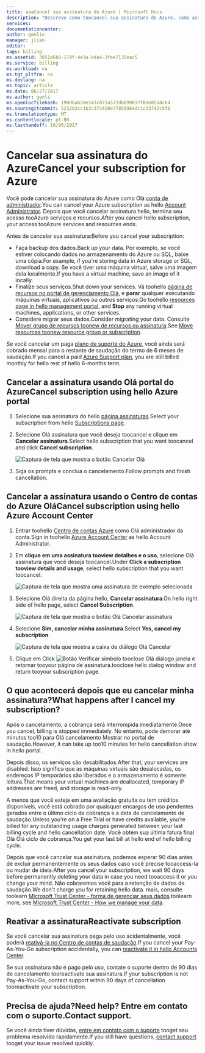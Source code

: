 ```yaml
---
title: aaaCancel sua assinatura do Azure | Microsoft Docs
description: "Descreve como toocancel sua assinatura do Azure, como assinatura de avaliação gratuita de saudação"
services: 
documentationcenter: 
author: genlin
manager: jlian
editor: 
tags: billing
ms.assetid: 3051d6b0-179f-4e3a-bda4-3fee7135eac5
ms.service: billing
ms.workload: na
ms.tgt_pltfrm: na
ms.devlang: na
ms.topic: article
ms.date: 06/27/2017
ms.author: genli
ms.openlocfilehash: 198d6ab3de143c071a572db899037f8de85a8cb4
ms.sourcegitcommit: 523283cc1b3c37c428e77850964dc1c33742c5f0
ms.translationtype: MT
ms.contentlocale: pt-BR
ms.lasthandoff: 10/06/2017
---
```

# <a name="cancel-your-subscription-for-azure"></a><span data-ttu-id="fc57a-103">Cancelar sua assinatura do Azure</span><span class="sxs-lookup"><span data-stu-id="fc57a-103">Cancel your subscription for Azure</span></span>

<span data-ttu-id="fc57a-104">Você pode cancelar sua assinatura do Azure como Olá [conta de administrador](billing-subscription-transfer.md#whoisaa).</span><span class="sxs-lookup"><span data-stu-id="fc57a-104">You can cancel your Azure subscription as hello [Account Administrator](billing-subscription-transfer.md#whoisaa).</span></span> <span data-ttu-id="fc57a-105">Depois que você cancelar assinatura hello, termina seu acesso tooAzure serviços e recursos.</span><span class="sxs-lookup"><span data-stu-id="fc57a-105">After you cancel hello subscription, your access tooAzure services and resources ends.</span></span>

<span data-ttu-id="fc57a-106">Antes de cancelar sua assinatura:</span><span class="sxs-lookup"><span data-stu-id="fc57a-106">Before you cancel your subscription:</span></span>

* <span data-ttu-id="fc57a-107">Faça backup dos dados.</span><span class="sxs-lookup"><span data-stu-id="fc57a-107">Back up your data.</span></span> <span data-ttu-id="fc57a-108">Por exemplo, se você estiver colocando dados no armazenamento do Azure ou SQL, baixe uma cópia.</span><span class="sxs-lookup"><span data-stu-id="fc57a-108">For example, if you're storing data in Azure storage or SQL, download a copy.</span></span> <span data-ttu-id="fc57a-109">Se você tiver uma máquina virtual, salve uma imagem dela localmente.</span><span class="sxs-lookup"><span data-stu-id="fc57a-109">If you have a virtual machine, save an image of it locally.</span></span>
* <span data-ttu-id="fc57a-110">Finalize seus serviços.</span><span class="sxs-lookup"><span data-stu-id="fc57a-110">Shut down your services.</span></span> <span data-ttu-id="fc57a-111">Vá toohello [página de recursos no portal de gerenciamento Olá](https://ms.portal.azure.com/?flight=1#blade/HubsExtension/Resources/resourceType/Microsoft.Resources%2Fresources), e **parar** qualquer executando máquinas virtuais, aplicativos ou outros serviços.</span><span class="sxs-lookup"><span data-stu-id="fc57a-111">Go toohello [resources page in hello management portal](https://ms.portal.azure.com/?flight=1#blade/HubsExtension/Resources/resourceType/Microsoft.Resources%2Fresources), and **Stop** any running virtual machines, applications, or other services.</span></span>
* <span data-ttu-id="fc57a-112">Considere migrar seus dados.</span><span class="sxs-lookup"><span data-stu-id="fc57a-112">Consider migrating your data.</span></span> <span data-ttu-id="fc57a-113">Consulte [Mover grupo de recursos toonew de recursos ou assinatura](../azure-resource-manager/resource-group-move-resources.md).</span><span class="sxs-lookup"><span data-stu-id="fc57a-113">See [Move resources toonew resource group or subscription](../azure-resource-manager/resource-group-move-resources.md).</span></span>

<span data-ttu-id="fc57a-114">Se você cancelar um paga [plano de suporte do Azure](https://azure.microsoft.com/support/plans/), você ainda será cobrado mensal para o restante de saudação do termo de 6 meses de saudação.</span><span class="sxs-lookup"><span data-stu-id="fc57a-114">If you cancel a paid [Azure Support plan](https://azure.microsoft.com/support/plans/), you are still billed monthly for hello rest of hello 6-months term.</span></span>

## <a name="cancel-subscription-using-hello-azure-portal"></a><span data-ttu-id="fc57a-115">Cancelar a assinatura usando Olá portal do Azure</span><span class="sxs-lookup"><span data-stu-id="fc57a-115">Cancel subscription using hello Azure portal</span></span>

1. <span data-ttu-id="fc57a-116">Selecione sua assinatura do hello [página assinaturas](https://portal.azure.com/#blade/Microsoft_Azure_Billing/SubscriptionsBlade).</span><span class="sxs-lookup"><span data-stu-id="fc57a-116">Select your subscription from hello [Subscriptions page](https://portal.azure.com/#blade/Microsoft_Azure_Billing/SubscriptionsBlade).</span></span>

1. <span data-ttu-id="fc57a-117">Selecione Olá assinatura que você deseja toocancel e clique em **Cancelar assinatura**.</span><span class="sxs-lookup"><span data-stu-id="fc57a-117">Select hello subscription that you want toocancel and click **Cancel subscription**.</span></span>

    ![Captura de tela que mostra o botão Cancelar Olá](./media/billing-how-to-cancel-azure-subscription/cancel_ibiza.png)

1. <span data-ttu-id="fc57a-119">Siga os prompts e conclua o cancelamento.</span><span class="sxs-lookup"><span data-stu-id="fc57a-119">Follow prompts and finish cancellation.</span></span>

## <a name="cancel-subscription-using-hello-azure-account-center"></a><span data-ttu-id="fc57a-120">Cancelar a assinatura usando o Centro de contas do Azure Olá</span><span class="sxs-lookup"><span data-stu-id="fc57a-120">Cancel subscription using hello Azure Account Center</span></span>

1. <span data-ttu-id="fc57a-121">Entrar toohello [Centro de contas Azure](https://account.windowsazure.com/subscriptions) como Olá administrador da conta.</span><span class="sxs-lookup"><span data-stu-id="fc57a-121">Sign in toohello [Azure Account Center](https://account.windowsazure.com/subscriptions) as hello Account Administrator.</span></span>

1. <span data-ttu-id="fc57a-122">Em **clique em uma assinatura tooview detalhes e o uso**, selecione Olá assinatura que você deseja toocancel.</span><span class="sxs-lookup"><span data-stu-id="fc57a-122">Under **Click a subscription tooview details and usage**, select hello subscription that you want toocancel.</span></span>

    ![Captura de tela que mostra uma assinatura de exemplo selecionada](./media/billing-how-to-cancel-azure-subscription/Selectsub.png)

1. <span data-ttu-id="fc57a-124">Selecione Olá direita da página hello, **Cancelar assinatura**.</span><span class="sxs-lookup"><span data-stu-id="fc57a-124">On hello right side of hello page, select **Cancel Subscription**.</span></span>

    ![Captura de tela que mostra o botão Olá Cancelar assinatura](./media/billing-how-to-cancel-azure-subscription/cancelsub.png)

1. <span data-ttu-id="fc57a-126">Selecione **Sim, cancelar minha assinatura**.</span><span class="sxs-lookup"><span data-stu-id="fc57a-126">Select **Yes, cancel my subscription**.</span></span>

    ![Captura de tela que mostra a caixa de diálogo Olá Cancelar](./media/billing-how-to-cancel-azure-subscription/cancelbox.png)

1. <span data-ttu-id="fc57a-128">Clique em </span><span class="sxs-lookup"><span data-stu-id="fc57a-128">Click</span></span> ![Botão Verificar símbolo](./media/billing-how-to-cancel-azure-subscription/checkbutton.png) <span data-ttu-id="fc57a-130">tooclose Olá diálogo janela e retornar tooyour página de assinatura.</span><span class="sxs-lookup"><span data-stu-id="fc57a-130">tooclose hello dialog window and return tooyour subscription page.</span></span>

## <a name="what-happens-after-i-cancel-my-subscription"></a><span data-ttu-id="fc57a-131">O que acontecerá depois que eu cancelar minha assinatura?</span><span class="sxs-lookup"><span data-stu-id="fc57a-131">What happens after I cancel my subscription?</span></span>

<span data-ttu-id="fc57a-132">Após o cancelamento, a cobrança será interrompida imediatamente.</span><span class="sxs-lookup"><span data-stu-id="fc57a-132">Once you cancel, billing is stopped immediately.</span></span> <span data-ttu-id="fc57a-133">No entanto, pode demorar até minutos too10 para Olá cancelamento Mostrar no portal de saudação.</span><span class="sxs-lookup"><span data-stu-id="fc57a-133">However, it can take up too10 minutes for hello cancellation show in hello portal.</span></span>

<span data-ttu-id="fc57a-134">Depois disso, os serviços são desabilitados.</span><span class="sxs-lookup"><span data-stu-id="fc57a-134">After that, your services are disabled.</span></span> <span data-ttu-id="fc57a-135">Isso significa que as máquinas virtuais são desalocadas, os endereços IP temporários são liberados e o armazenamento é somente leitura.</span><span class="sxs-lookup"><span data-stu-id="fc57a-135">That means your virtual machines are deallocated, temporary IP addresses are freed, and storage is read-only.</span></span>

<span data-ttu-id="fc57a-136">A menos que você esteja em uma avaliação gratuita ou tem créditos disponíveis, você está cobrado por quaisquer encargos de uso pendentes gerados entre o último ciclo de cobrança e a data de cancelamento de saudação.</span><span class="sxs-lookup"><span data-stu-id="fc57a-136">Unless you’re on a Free Trial or have credits available, you’re billed for any outstanding usage charges generated between your last billing cycle and hello cancellation date.</span></span> <span data-ttu-id="fc57a-137">Você obtém sua última fatura final Olá Olá ciclo de cobrança.</span><span class="sxs-lookup"><span data-stu-id="fc57a-137">You get your last bill at hello end of hello billing cycle.</span></span>

<span data-ttu-id="fc57a-138">Depois que você cancelar sua assinatura, podemos esperar 90 dias antes de excluir permanentemente os seus dados caso você precise tooaccess-la ou mudar de ideia.</span><span class="sxs-lookup"><span data-stu-id="fc57a-138">After you cancel your subscription, we wait 90 days before permanently deleting your data in case you need tooaccess it or you change your mind.</span></span> <span data-ttu-id="fc57a-139">Não cobraremos você para a retenção de dados de saudação.</span><span class="sxs-lookup"><span data-stu-id="fc57a-139">We don't charge you for retaining hello data.</span></span> <span data-ttu-id="fc57a-140">mais, consulte toolearn [Microsoft Trust Center - forma de gerenciar seus dados](https://go.microsoft.com/fwLink/p/?LinkID=822930&clcid=0x409).</span><span class="sxs-lookup"><span data-stu-id="fc57a-140">toolearn more, see [Microsoft Trust Center - How we manage your data](https://go.microsoft.com/fwLink/p/?LinkID=822930&clcid=0x409).</span></span>

## <a name="reactivate-subscription"></a><span data-ttu-id="fc57a-141">Reativar a assinatura</span><span class="sxs-lookup"><span data-stu-id="fc57a-141">Reactivate subscription</span></span>

<span data-ttu-id="fc57a-142">Se você cancelar sua assinatura paga pelo uso acidentalmente, você poderá [reativá-la no Centro de contas de saudação](billing-subscription-become-disable.md).</span><span class="sxs-lookup"><span data-stu-id="fc57a-142">If you cancel your Pay-As-You-Go subscription accidentally, you can [reactivate it in hello Accounts Center](billing-subscription-become-disable.md).</span></span>

<span data-ttu-id="fc57a-143">Se sua assinatura não é pago pelo uso, contate o suporte dentro de 90 dias de cancelamento tooreactivate sua assinatura.</span><span class="sxs-lookup"><span data-stu-id="fc57a-143">If your subscription is not Pay-As-You-Go, contact support within 90 days of cancellation tooreactivate your subscription.</span></span>

## <a name="need-help-contact-support"></a><span data-ttu-id="fc57a-144">Precisa de ajuda?</span><span class="sxs-lookup"><span data-stu-id="fc57a-144">Need help?</span></span> <span data-ttu-id="fc57a-145">Entre em contato com o suporte.</span><span class="sxs-lookup"><span data-stu-id="fc57a-145">Contact support.</span></span>

<span data-ttu-id="fc57a-146">Se você ainda tiver dúvidas, [entre em contato com o suporte](https://portal.azure.com/?#blade/Microsoft_Azure_Support/HelpAndSupportBlade) tooget seu problema resolvido rapidamente.</span><span class="sxs-lookup"><span data-stu-id="fc57a-146">If you still have questions, [contact support](https://portal.azure.com/?#blade/Microsoft_Azure_Support/HelpAndSupportBlade) tooget your issue resolved quickly.</span></span>
